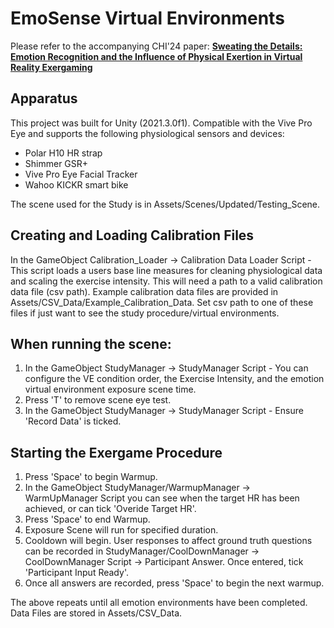 # EmoSense Virtual Environments

Please refer to the accompanying CHI'24 paper: **[Sweating the Details: Emotion Recognition and the Influence of Physical Exertion in Virtual Reality Exergaming](https://doi.org/10.1145/3613904.3642611)**

## Apparatus
This project was built for Unity (2021.3.0f1). Compatible with the Vive Pro Eye and supports the following physiological sensors and devices: 

- Polar H10 HR strap
- Shimmer GSR+
- Vive Pro Eye Facial Tracker
- Wahoo KICKR smart bike

The scene used for the Study is in Assets/Scenes/Updated/Testing_Scene.


## Creating and Loading Calibration Files

In the GameObject Calibration_Loader -> Calibration Data Loader Script - This script loads a users base line measures for cleaning physiological data and scaling the exercise intensity. 
This will need a path to a valid calibration data file (csv path). Example calibration data files are provided in Assets/CSV_Data/Example_Calibration_Data. Set csv path to one of these files if just want to see the study procedure/virtual environments.

## When running the scene: 
1. In the GameObject StudyManager -> StudyManager Script - You can configure the VE condition order, the Exercise Intensity, and the emotion virtual environment exposure scene time.
2. Press 'T' to remove scene eye test.
3. In the GameObject StudyManager -> StudyManager Script - Ensure 'Record Data' is ticked.

## Starting the Exergame Procedure

1. Press 'Space' to begin Warmup.
2. In the GameObject StudyManager/WarmupManager -> WarmUpManager Script you can see when the target HR has been achieved, or can tick 'Overide Target HR'.
3. Press 'Space' to end Warmup.
4. Exposure Scene will run for specified duration.
5. Cooldown will begin. User responses to affect ground truth questions can be recorded in StudyManager/CoolDownManager -> CoolDownManager Script -> Participant Answer. Once entered, tick 'Participant Input Ready'.
6. Once all answers are recorded, press 'Space' to begin the next warmup.
  
The above repeats until all emotion environments have been completed. Data Files are stored in Assets/CSV_Data.
